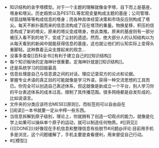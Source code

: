 - 知识结构的金字塔模型。对于一个主题的理解就像金字塔，自下而上是基座，塔身和塔尖。历史趋势以及PESTEL等宏观变量构成主题的基座；公司管理、经营战略等等构成信息的塔身；而各种具体经营决策和市场反应则构成了塔尖。每天不断扑面而来的信息流构成了压在塔顶的重量。物换星移，积压的信息构成了新的塔尖，原来的塔尖变成塔身，依此类推。原来的基座则有一部分被压入看不到的地下，变成了尘封的遗迹。然而，绝大部分人的认知结构以为从每天看到的新闻中就能获得信息的基座，这也就让他们的认知实际上变得头重脚轻。这种靠着云朵支撑起来的观念...
- 没事多查查[[百科全书]]有利于建立自己的[[知识结构]]
- 每个知识板块的定海神针很重要。定海神针就是[[知识结构]]。
- 还是系统学习的回报最高
- 信息处理是自己与信息源之间的对话，理应记录双方的论点和论据。
- 掌握专业术语的真正目的可能就像是学习外语，获得一种交流思想的工具而已。你完全可以创造自己表述体系，但这就像是新成立一个平台，别人学习你的平台表述体系的成本过高，限制了其传播范围。很多网络都是自发形成的，比如说语言。
- 文件夹的分类应该符合MESE[[原则]]，而标签则可以自由自在
- [[阅读]]一本书就要一定从中榨一些东西。
- 当信息拆解到原子级别，理论上，你就拥有了创造一切观点的能力。就像是化学上如果可以操纵单个原子的运动，就可以制造任何物质。#[[洞见]]
- {{[[DONE]]}}好像现在手机信息和整理信息有些脱节#问题@评论:目前用手机多是浏览，这个问题缓解了，手机主要是查看便利，用来督促自己行动。
- #[[模型]]
